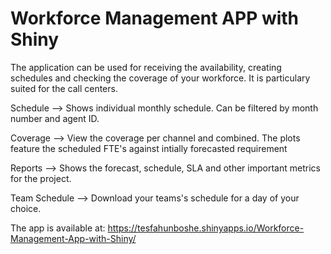 # Workforce Management APP with Shiny
The application can be used for receiving the availability, creating schedules and checking the coverage of your workforce. It is particulary suited for the call centers. 

Schedule --> Shows individual monthly schedule. Can be filtered by month number and agent ID. 

Coverage --> View the coverage per channel and combined. The plots feature the scheduled FTE's against intially forecasted requirement

Reports --> Shows the forecast, schedule, SLA and other important metrics for the project. 

Team Schedule --> Download your teams's schedule for a day of your choice. 

The app is available at: https://tesfahunboshe.shinyapps.io/Workforce-Management-App-with-Shiny/ 
